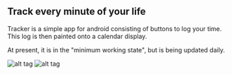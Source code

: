 ## Track every minute of your life

Tracker is a simple app for android consisting of buttons to log your time. This log is then painted onto a calendar display.

At present, it is in the "minimum working state", but is being updated daily.

![alt tag](http://image.prntscr.com/image/c82496daf7104babb7832c4794b6c1e6.png)
![alt tag](http://image.prntscr.com/image/d3396389a931457dbe804b20ed2c8727.png)
